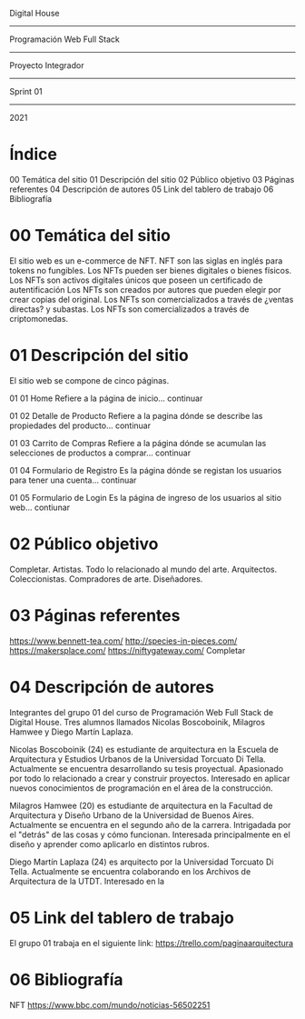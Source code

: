 Digital House
***
Programación Web Full Stack
***
Proyecto Integrador
***
Sprint 01
***
2021


# Índice
00 Temática del sitio
01 Descripción del sitio
02 Público objetivo
03 Páginas referentes
04 Descripción de autores
05 Link del tablero de trabajo
06 Bibliografía


# 00 Temática del sitio
El sitio web es un e-commerce de NFT. 
NFT son las siglas  en inglés para tokens no fungibles.
Los NFTs pueden ser bienes digitales o bienes físicos.
Los NFTs son activos digitales únicos que poseen un certificado de autentificación 
Los NFTs son creados por autores que pueden elegir por crear copias del original.
Los NFTs son comercializados a través de ¿ventas directas? y subastas.
Los NFTs son comercializados a través de criptomonedas.


# 01 Descripción del sitio
El sitio web se compone de cinco páginas.

01 01 Home
Refiere a la página de inicio... continuar

01 02 Detalle de Producto
Refiere a la pagina dónde se describe las propiedades del producto... continuar

01 03 Carrito de Compras
Refiere a la página dónde se acumulan las selecciones de productos a comprar... continuar

01 04 Formulario de Registro
Es la página dónde se registan los usuarios para tener una cuenta... continuar

01 05 Formulario de Login
Es la página de ingreso de los usuarios al sitio web... contiunar

# 02 Público objetivo
Completar. Artistas. Todo lo relacionado al mundo del arte. Arquitectos. Coleccionistas. Compradores de arte. Diseñadores.


# 03 Páginas referentes

https://www.bennett-tea.com/
http://species-in-pieces.com/
https://makersplace.com/
https://niftygateway.com/
Completar

# 04 Descripción de autores
Integrantes del grupo 01 del curso de Programación Web Full Stack de Digital House.
Tres alumnos llamados Nicolas Boscoboinik, Milagros Hamwee y Diego Martín Laplaza.

Nicolas Boscoboinik (24) es estudiante de arquitectura en la Escuela de Arquitectura y Estudios Urbanos de la Universidad Torcuato Di Tella. Actualmente se encuentra desarrollando su tesis proyectual. Apasionado por todo lo relacionado a crear y construir proyectos. Interesado en aplicar nuevos conocimientos de programación en el área de la construcción.

Milagros Hamwee (20) es estudiante de arquitectura en la Facultad de Arquitectura y Diseño Urbano de la Universidad de Buenos Aires. Actualmente se encuentra en el segundo año de la carrera. Intrigadada por el "detrás" de las cosas y cómo funcionan. Interesada principalmente en el diseño y aprender como aplicarlo en distintos rubros.

Diego Martín Laplaza (24) es arquitecto por la Universidad Torcuato Di Tella. Actualmente se encuentra colaborando en los Archivos de Arquitectura de la UTDT. Interesado en la 


# 05 Link del tablero de trabajo
El grupo 01 trabaja en el siguiente link:
https://trello.com/paginaarquitectura


# 06 Bibliografía
NFT
https://www.bbc.com/mundo/noticias-56502251